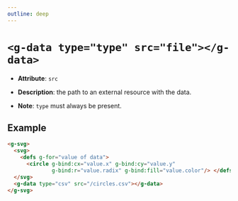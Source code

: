 ```yaml
---
outline: deep
---
```


# `<g-data type="type" src="file"></g-data>`

- **Attribute**: `src`

- **Description**: the path to an external resource with the data.

- **Note**: `type` must always be present.

## Example

```html
<g-svg>
  <svg>
    <defs g-for="value of data">
      <circle g-bind:cx="value.x" g-bind:cy="value.y"
              g-bind:r="value.radix" g-bind:fill="value.color"/> </defs>
  </svg>
  <g-data type="csv" src="/circles.csv"></g-data>
</g-svg>
```

<g-svg>
  <svg>
    <defs g-for="value of data">
      <circle g-bind:cx="value.x" g-bind:cy="value.y"
              g-bind:r="value.radix" g-bind:fill="value.color"/> </defs>
  </svg>
  <g-data type="csv" src="/circles.csv"></g-data>
</g-svg>